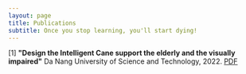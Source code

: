 ```yaml
---
layout: page
title: Publications
subtitle: Once you stop learning, you'll start dying!
---
```

[1] **"Design the Intelligent Cane support the elderly and the visually impaired"** Da Nang University of Science and Technology, 2022. [PDF](/_posts/NCKH_design_the_intelligent_cane.pdf)
